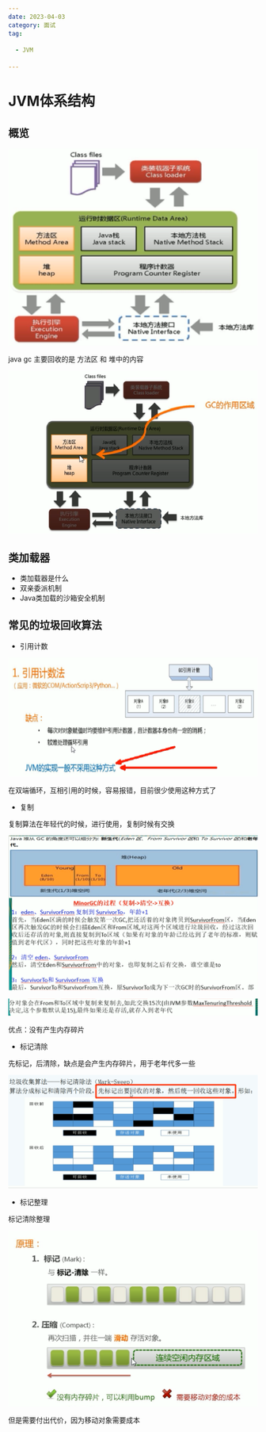 ```yaml
---
date: 2023-04-03
category: 面试
tag:

  - JVM

---
```


# JVM体系结构

## 概览

![img.png](./images/img.png)

java gc 主要回收的是 方法区 和 堆中的内容

![img_1.png](./images/img_1.png)

## 类加载器

- 类加载器是什么
- 双亲委派机制
- Java类加载的沙箱安全机制

## 常见的垃圾回收算法

- 引用计数

![img_2.png](./images/img_2.png)

在双端循环，互相引用的时候，容易报错，目前很少使用这种方式了

- 复制

复制算法在年轻代的时候，进行使用，复制时候有交换

![img_3.png](./images/img_3.png)

![img_4.png](./images/img_4.png)

优点：没有产生内存碎片

- 标记清除

先标记，后清除，缺点是会产生内存碎片，用于老年代多一些

![img_5.png](./images/img_5.png)

- 标记整理

标记清除整理

![img_6.png](./images/img_6.png)

但是需要付出代价，因为移动对象需要成本
